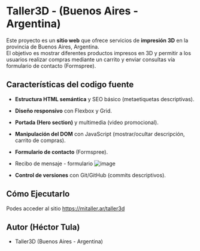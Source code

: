 # Taller3D - (Buenos Aires - Argentina)

Este proyecto es un **sitio web** que ofrece servicios de **impresión 3D** en la provincia de Buenos Aires, Argentina.  
El objetivo es mostrar diferentes productos impresos en 3D y permitir a los usuarios realizar compras mediante un carrito y enviar consultas vía formulario de contacto (Formspree).

## Características del codigo fuente 

- **Estructura HTML semántica** y SEO básico (metaetiquetas descriptivas).
- **Diseño responsivo** con Flexbox y Grid.
- **Portada (Hero section)** y multimedia (video promocional).
- **Manipulación del DOM** con JavaScript (mostrar/ocultar descripción, carrito de compras).
- **Formulario de contacto** (Formspree).
- Recibo de mensaje - formulario
![image](https://github.com/user-attachments/assets/9ffd21e1-c508-4b6d-8232-2a6e2d1bd8a9)

- **Control de versiones** con Git/GitHub (commits descriptivos).

## Cómo Ejecutarlo

Podes acceder al sitio https://mitaller.ar/taller3d

## Autor (Héctor Tula)

- Taller3D (Buenos Aires - Argentina)
